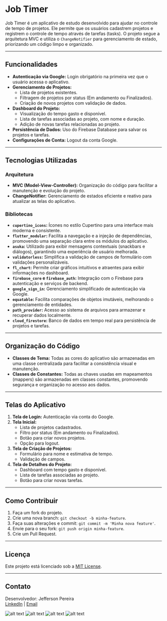
# Job Timer

Job Timer é um aplicativo de estudo desenvolvido para ajudar no controle de tempo de projetos. Ele permite que os usuários cadastrem projetos e registrem o controle de tempo através de tarefas (tasks). O projeto segue a arquitetura MVC e utiliza o `ChangeNotifier` para gerenciamento de estado, priorizando um código limpo e organizado.

---

## Funcionalidades

- **Autenticação via Google:** Login obrigatório na primeira vez que o usuário acessa o aplicativo.
- **Gerenciamento de Projetos:**
  - Lista de projetos existentes.
  - Filtragem de projetos por status (Em andamento ou Finalizados).
  - Criação de novos projetos com validação de dados.
- **Dashboard do Projeto:**
  - Visualização do tempo gasto e disponível.
  - Lista de tarefas associadas ao projeto, com nome e duração.
  - Adição de novas tarefas relacionadas ao projeto.
- **Persistência de Dados:** Uso do Firebase Database para salvar os projetos e tarefas.
- **Configurações de Conta:** Logout da conta Google.

---

## Tecnologias Utilizadas

### **Arquitetura**
- **MVC (Model-View-Controller):** Organização do código para facilitar a manutenção e evolução do projeto.
- **ChangeNotifier:** Gerenciamento de estados eficiente e reativo para atualizar as telas do aplicativo.

### **Bibliotecas**
- **`cupertino_icons`:** Ícones no estilo Cupertino para uma interface mais moderna e consistente.
- **`flutter_modular`:** Facilita a navegação e a injeção de dependências, promovendo uma separação clara entre os módulos do aplicativo.
- **`asuka`:** Utilizado para exibir mensagens contextuais (snackbars e diálogos), garantindo uma experiência de usuário melhorada.
- **`validatorless`:** Simplifica a validação de campos de formulário com validações personalizáveis.
- **`fl_chart`:** Permite criar gráficos intuitivos e atraentes para exibir informações no dashboard.
- **`firebase_core` e `firebase_auth`:** Integração com o Firebase para autenticação e serviços de backend.
- **`google_sign_in`:** Gerenciamento simplificado de autenticação via Google.
- **`equatable`:** Facilita comparações de objetos imutáveis, melhorando o gerenciamento de entidades.
- **`path_provider`:** Acesso ao sistema de arquivos para armazenar e recuperar dados localmente.
- **`cloud_firestore`:** Banco de dados em tempo real para persistência de projetos e tarefas.

---

## Organização do Código

- **Classes de Tema:** Todas as cores do aplicativo são armazenadas em uma classe centralizada para facilitar a consistência visual e manutenção.
- **Classes de Constantes:** Todas as chaves usadas em mapeamentos (mappers) são armazenadas em classes constantes, promovendo segurança e organização no acesso aos dados.

---

## Telas do Aplicativo

1. **Tela de Login:** Autenticação via conta do Google.
2. **Tela Inicial:**
   - Lista de projetos cadastrados.
   - Filtro por status (Em andamento ou Finalizados).
   - Botão para criar novos projetos.
   - Opção para logout.
3. **Tela de Criação de Projetos:**
   - Formulário para nome e estimativa de tempo.
   - Validação de campos.
4. **Tela de Detalhes do Projeto:**
   - Dashboard com tempo gasto e disponível.
   - Lista de tarefas associadas ao projeto.
   - Botão para criar novas tarefas.

---

## Como Contribuir

1. Faça um fork do projeto.
2. Crie uma nova branch: `git checkout -b minha-feature`.
3. Faça suas alterações e commit: `git commit -m 'Minha nova feature'`.
4. Envie para o seu fork: `git push origin minha-feature`.
5. Crie um Pull Request.

---

## Licença

Este projeto está licenciado sob a [MIT License](LICENSE).

---

## Contato

Desenvolvedor: Jefferson Pereira  
[LinkedIn](https://www.linkedin.com/in/jefferson-oliveira-780a191b6/) | [Email](mailto:jpo.developer@gmail.com)

![alt text](docs/images/readme/home.png)
![alt text](docs/images/readme/projetos.png)
![alt text](docs/images/readme/dashboard.png)
![alt text](docs/images/readme/task.png)